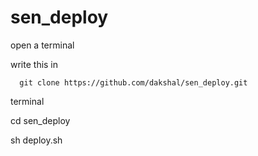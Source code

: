 # sen_deploy

open a terminal 

write this in

      git clone https://github.com/dakshal/sen_deploy.git 

terminal

cd sen_deploy

sh deploy.sh
